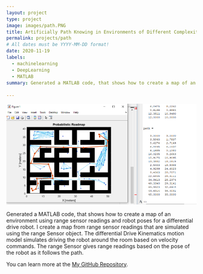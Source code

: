 ```yaml
---
layout: project
type: project
image: images/path.PNG
title: Artificially Path Knowing in Environments of Different Complexity
permalink: projects/path
# All dates must be YYYY-MM-DD format!
date: 2020-11-19
labels:
  - machinelearning
  - DeepLearning
  - MATLAB
summary: Generated a MATLAB code, that shows how to create a map of an environment using range sensor readings and robot poses for a differential drive robot. I create a map from range sensor readings that are simulated using the range Sensor object. The differential Drive Kinematics motion model simulates driving the robot around the room based on velocity commands. The range Sensor gives range readings based on the pose of the robot as it follows the path.

---
```


<div class="ui small rounded images">
  <img class="ui image" src="../images/path.PNG">
</div>

Generated a MATLAB code, that shows how to create a map of an environment using range sensor readings and robot poses for a differential drive robot. I create a map from range sensor readings that are simulated using the range Sensor object. The differential Drive Kinematics motion model simulates driving the robot around the room based on velocity commands. The range Sensor gives range readings based on the pose of the robot as it follows the path.




You can learn more at the [My GitHub Repository](https://github.com/attaullahshafiq10/Artificially-Path-Knowing-in-Environments-of-Different-Complexity).


